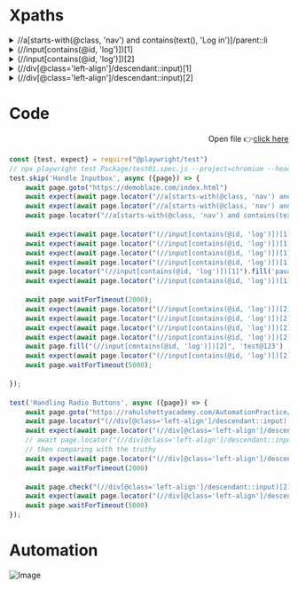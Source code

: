 # Xpaths
<details>
  <summary>//a[starts-with(@class, 'nav') and contains(text(), 'Log in')]/parent::li</summary>
<img alt="Image" src="./imgif/01_loginXpath.png"> </img>
</details>
<details>
  <summary>(//input[contains(@id, 'log')])[1]</summary>
<img alt="Image" src="./imgif/02_loginUsername.png"> </img>
</details>
<details>
  <summary>(//input[contains(@id, 'log')])[2]</summary>
<img alt="Image" src="./imgif/03_loginPassword.png"> </img>
</details>
<details>
  <summary>(//div[@class='left-align']/descendant::input)[1]</summary>
<img alt="Image" src="./imgif/04_radio.png"> </img>
</details>
<details>
  <summary>(//div[@class='left-align']/descendant::input)[2]</summary>
<img alt="Image" src="./imgif/05_radio2.png"> </img>
</details>

# Code
<div align=right>
  
Open file 👉[click here](https://github.com/RouthKiranBabu/Masai-School-Journey/blob/main/Lectures/PlayWright/Part09_Playwright%20with%20Javascript%20%20How%20to%20handle%20Input%20box_Radio%20Buttons/tests/Package/test01.spec.js)
</div>

```javascript
const {test, expect} = require("@playwright/test")
// npx playwright test Package/test01.spec.js --project=chromium --headed
test.skip('Handle Inputbox', async ({page}) => {
    await page.goto("https://demoblaze.com/index.html")
    await expect(await page.locator("//a[starts-with(@class, 'nav') and contains(text(), 'Log in')]/parent::li")).toBeVisible()
    await expect(await page.locator("//a[starts-with(@class, 'nav') and contains(text(), 'Log in')]/parent::li")).toBeEnabled()
    await page.locator("//a[starts-with(@class, 'nav') and contains(text(), 'Log in')]/parent::li").click()
    
    await expect(await page.locator("(//input[contains(@id, 'log')])[1]")).toBeVisible()
    await expect(await page.locator("(//input[contains(@id, 'log')])[1]")).toBeEmpty()
    await expect(await page.locator("(//input[contains(@id, 'log')])[1]")).toBeEditable()
    await expect(await page.locator("(//input[contains(@id, 'log')])[1]")).toBeEnabled()
    await page.locator("(//input[contains(@id, 'log')])[1]").fill('pavanol')
    await expect(await page.locator("(//input[contains(@id, 'log')])[1]")).toHaveValue('pavanol')

    await page.waitForTimeout(2000);
    await expect(await page.locator("(//input[contains(@id, 'log')])[2]")).toBeVisible()
    await expect(await page.locator("(//input[contains(@id, 'log')])[2]")).toBeEmpty()
    await expect(await page.locator("(//input[contains(@id, 'log')])[2]")).toBeEditable()
    await expect(await page.locator("(//input[contains(@id, 'log')])[2]")).toBeEnabled()
    await page.fill("(//input[contains(@id, 'log')])[2]", 'test@123')
    await expect(await page.locator("(//input[contains(@id, 'log')])[2]")).toHaveValue('test@123')
    await page.waitForTimeout(5000);

});

test('Handling Radio Buttons', async ({page}) => {
    await page.goto("https://rahulshettyacademy.com/AutomationPractice/")
    await page.locator("(//div[@class='left-align']/descendant::input)[1]").check()
    await expect(await page.locator("(//div[@class='left-align']/descendant::input)[1]")).toBeChecked()
    // await page.locator("(//div[@class='left-align']/descendant::input)[1]").isChecked() --> Returns true or false
    // then comparing with the truthy
    await expect(await page.locator("(//div[@class='left-align']/descendant::input)[1]").isChecked()).toBeTruthy()
    await page.waitForTimeout(2000)
    
    await page.check("(//div[@class='left-align']/descendant::input)[2]")
    await expect(await page.locator("(//div[@class='left-align']/descendant::input)[3]").isChecked()).toBeFalsy()
    await page.waitForTimeout(5000)
});
```

# Automation
<img alt="Image" src="./imgif/_automation.gif"> </img>
